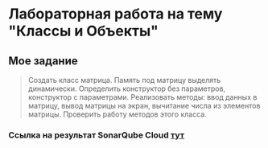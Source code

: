 # Лабораторная работа на тему "Классы и Объекты"

## Мое задание
> Создать класс матрица. Память под матрицу выделять динамически. Определить конструктор без параметров, конструктор с параметрами. Реализовать методы: ввод данных в матрицу, вывод матрицы на экран, вычитание числа из элементов матрицы. Проверить работу методов этого класса. 
> 
### Ссылка на результат SonarQube Cloud [тут](https://sonarcloud.io/summary/new_code?id=SosiskaKiller812_University)
